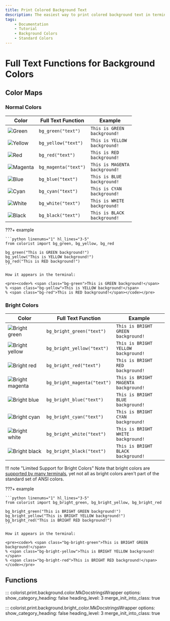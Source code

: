 ```yaml
---
title: Print Colored Background Text
description: The easiest way to print colored background text in terminal output using Colorist for Python. This documentation includes color maps and code examples.
tags:
    - Documentation
    - Tutorial
    - Background Colors
    - Standard Colors
---
```


# Full Text Functions for Background Colors
## Color Maps
### Normal Colors

| Color | Full Text Function | Example |
| ----- | ------------------ | ------- |
| ![Green](../../assets/images/colors/green_16x16.png) | `bg_green("text")` | <code><span class="bg-green">This is GREEN background!</span></code> |
| ![Yellow](../../assets/images/colors/yellow_16x16.png) | `bg_yellow("text")` | <code><span class="bg-yellow">This is YELLOW background!</span></code> |
| ![Red](../../assets/images/colors/red_16x16.png) | `bg_red("text")` | <code><span class="bg-red">This is RED background!</span></code> |
| ![Magenta](../../assets/images/colors/magenta_16x16.png) | `bg_magenta("text")` | <code><span class="bg-magenta">This is MAGENTA background!</span></code> |
| ![Blue](../../assets/images/colors/blue_16x16.png) | `bg_blue("text")` | <code><span class="bg-blue">This is BLUE background!</span></code> |
| ![Cyan](../../assets/images/colors/cyan_16x16.png) | `bg_cyan("text")` | <code><span class="bg-cyan">This is CYAN background!</span></code> |
| ![White](../../assets/images/colors/white_16x16.png) | `bg_white("text")` | <code><span class="bg-white">This is WHITE background!</span></code> |
| ![Black](../../assets/images/colors/black_16x16.png) | `bg_black("text")` | <code><span class="bg-black">This is BLACK background!</span></code> |

???+ example

    ```python linenums="1" hl_lines="3-5"
    from colorist import bg_green, bg_yellow, bg_red

    bg_green("This is GREEN background!")
    bg_yellow("This is YELLOW background!")
    bg_red("This is RED background!")
    ```

    How it appears in the terminal:

    <pre><code>% <span class="bg-green">This is GREEN background!</span>
    % <span class="bg-yellow">This is YELLOW background!</span>
    % <span class="bg-red">This is RED background!</span></code></pre>

### Bright Colors

| Color | Full Text Function | Example |
| ----- | ------------------ | ------- |
| ![Bright green](../../assets/images/colors/bright_green_16x16.png) | `bg_bright_green("text")` | <code><span class="bg-bright-green">This is BRIGHT GREEN background!</span></code> |
| ![Bright yellow](../../assets/images/colors/bright_yellow_16x16.png) | `bg_bright_yellow("text")` | <code><span class="bg-bright-yellow">This is BRIGHT YELLOW background!</span></code> |
| ![Bright red](../../assets/images/colors/bright_red_16x16.png) | `bg_bright_red("text")` | <code><span class="bg-bright-red">This is BRIGHT RED background!</span></code> |
| ![Bright magenta](../../assets/images/colors/bright_magenta_16x16.png) | `bg_bright_magenta("text")` | <code><span class="bg-bright-magenta">This is BRIGHT MAGENTA background!</span></code> |
| ![Bright blue](../../assets/images/colors/bright_blue_16x16.png) | `bg_bright_blue("text")` | <code><span class="bg-bright-blue">This is BRIGHT BLUE background!</span></code> |
| ![Bright cyan](../../assets/images/colors/bright_cyan_16x16.png) | `bg_bright_cyan("text")` | <code><span class="bg-bright-cyan">This is BRIGHT CYAN background!</span></code> |
| ![Bright white](../../assets/images/colors/bright_white_16x16.png) | `bg_bright_white("text")` | <code><span class="bg-bright-white">This is BRIGHT WHITE background!</span></code> |
| ![Bright black](../../assets/images/colors/bright_black_16x16.png) | `bg_bright_black("text")` | <code><span class="bg-bright-black">This is BRIGHT BLACK background!</span></code> |

!!! note "Limited Support for Bright Colors"
    Note that bright colors are [supported by many terminals](../../user-guide/materials/terminal-support.md), yet not all as bright colors aren't part of the standard set of ANSI colors.

???+ example

    ```python linenums="1" hl_lines="3-5"
    from colorist import bg_bright_green, bg_bright_yellow, bg_bright_red

    bg_bright_green("This is BRIGHT GREEN background!")
    bg_bright_yellow("This is BRIGHT YELLOW background!")
    bg_bright_red("This is BRIGHT RED background!")
    ```

    How it appears in the terminal:

    <pre><code>% <span class="bg-bright-green">This is BRIGHT GREEN background!</span>
    % <span class="bg-bright-yellow">This is BRIGHT YELLOW background!</span>
    % <span class="bg-bright-red">This is BRIGHT RED background!</span></code></pre>

## Functions

::: colorist.print.background.color.MkDocstringsWrapper
    options:
      show_category_heading: false
      heading_level: 3
      merge_init_into_class: true

::: colorist.print.background.bright_color.MkDocstringsWrapper
    options:
      show_category_heading: false
      heading_level: 3
      merge_init_into_class: true
